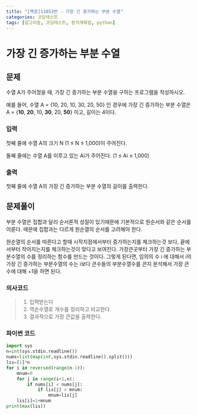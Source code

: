 ```yaml
---
title: "[백준]11053번 - 가장 긴 증가하는 부분 수열"
categories: 코딩테스트
tags: [알고리즘, 코딩테스트, 동적계획법, python]
---
```


# 가장 긴 증가하는 부분 수열

## 문제

수열 A가 주어졌을 때, 가장 긴 증가하는 부분 수열을 구하는 프로그램을 작성하시오.

예를 들어, 수열 A = {10, 20, 10, 30, 20, 50} 인 경우에 가장 긴 증가하는 부분 수열은 A = {**10**, **20**, 10, **30**, 20, **50**} 이고, 길이는 4이다.

### 입력

 첫째 줄에 수열 A의 크기 N (1 ≤ N ≤ 1,000)이 주어진다.

둘째 줄에는 수열 A를 이루고 있는 Ai가 주어진다. (1 ≤ Ai ≤ 1,000)

### 출력

첫째 줄에 수열 A의 가장 긴 증가하는 부분 수열의 길이를 출력한다.



## 문제풀이

부분 수열은 집합과 달리 순서론적 성질이 있기때문에 기본적으로 원순서와 같은 순서를 이룬다. 때문에 집합과는 다르게 원순열의 순서를 고려해야 한다.

원순열의 순서를 따른다고 할때 시작지점에서부터 증가하는지를 체크하는것 보다, 끝에서부터 작아지는지를 체크하는것이 맞다고 보여진다. 가장큰곳부터 가장 긴 증가하는 부분수열의 수를 정리하는 함수를 만드는 것이다. 그렇게 된다면, 임의의 수 i 에 대해서 i의 가장 긴 증가하는 부분수열의 수는 i보다 큰수들의 부분수열수를 큰지 분석해서 가장 큰 수에 대해 +1을 하면 된다.

### 의사코드

> 1. 입력받는다
> 2. 역순수열로 개수를 정리하고 비교한다.
> 3. 결과적으로 가장 큰값을 출력한다.



### 파이썬 코드

```python
import sys
n=int(sys.stdin.readline())
nums=list(map(int,sys.stdin.readline().split()))
lis=[1]*n
for i in reversed(range(n-1)):
    mnum=0
    for j in range(i+1,n):
        if nums[i] < nums[j]:
            if lis[j] > mnum:
                mnum=lis[j]
    lis[i]=1+mnum
print(max(lis))
```

